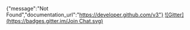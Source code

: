 {"message":"Not Found","documentation_url":"https://developer.github.com/v3"}
[![Gitter](https://badges.gitter.im/Join Chat.svg)](https://gitter.im/nodeschool/discussions?utm_source=badge&utm_medium=badge&utm_campaign=pr-badge&utm_content=badge)
